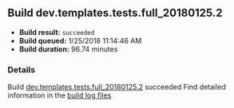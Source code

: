 ## Build dev.templates.tests.full_20180125.2
- **Build result:** `succeeded`
- **Build queued:** 1/25/2018 11:14:46 AM
- **Build duration:** 96.74 minutes
### Details
Build [dev.templates.tests.full_20180125.2](https://winappstudio.visualstudio.com/web/build.aspx?pcguid=a4ef43be-68ce-4195-a619-079b4d9834c2&builduri=vstfs%3a%2f%2f%2fBuild%2fBuild%2f24782) succeeded
Find detailed information in the [build log files](https://uwpctdiags.blob.core.windows.net/buildlogs/dev.templates.tests.full_20180125.2_logs.zip)
